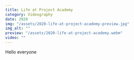 ```yaml
---
title: Life at Project Academy
category: Videography
date: 2020
img: "/assets/2020-life-at-project-academy-preview.jpg"
img_alt: ""
preview: "/assets/2020-life-at-project-academy.webm"
video: ""
---
```


Hello everyone
